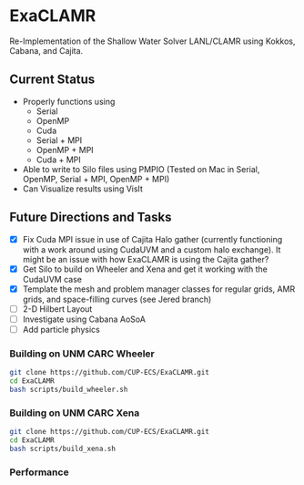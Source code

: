 # ExaCLAMR

Re-Implementation of the Shallow Water Solver LANL/CLAMR using Kokkos, Cabana, and Cajita.

## Current Status

- Properly functions using
  - Serial
  - OpenMP
  - Cuda
  - Serial + MPI
  - OpenMP + MPI
  - Cuda + MPI
- Able to write to Silo files using PMPIO (Tested on Mac in Serial, OpenMP, Serial + MPI, OpenMP + MPI)
- Can Visualize results using VisIt

## Future Directions and Tasks

- [x] Fix Cuda MPI issue in use of Cajita Halo gather (currently functioning with a work around using CudaUVM and a custom halo exchange). It might be an issue with how ExaCLAMR is using the Cajita gather?
- [x] Get Silo to build on Wheeler and Xena and get it working with the CudaUVM case
- [x] Template the mesh and problem manager classes for regular grids, AMR grids, and space-filling curves (see Jered branch)
- [ ] 2-D Hilbert Layout
- [ ] Investigate using Cabana AoSoA
- [ ] Add particle physics

### Building on UNM CARC Wheeler

```bash
git clone https://github.com/CUP-ECS/ExaCLAMR.git
cd ExaCLAMR
bash scripts/build_wheeler.sh
```

### Building on UNM CARC Xena

```bash
git clone https://github.com/CUP-ECS/ExaCLAMR.git
cd ExaCLAMR
bash scripts/build_xena.sh
```

### Performance
